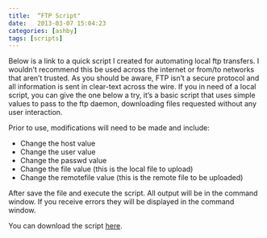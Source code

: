 ```yaml
---
title:  “FTP Script"
date:   2013-03-07 15:04:23
categories: [ashby]
tags: [scripts]
---
```

Below is a link to a quick script I created for automating local ftp transfers.  I wouldn’t recommend this be used across the internet or from/to networks that aren’t trusted.  As you should be aware, FTP isn’t a secure protocol and all information is sent in clear-text across the wire.  If you in need of a local script, you can give the one below a try, it’s a basic script that uses simple values to pass to the ftp daemon, downloading files requested without any user interaction.
  
Prior to use, modifications will need to be made and include:

* Change the host value<br>
* Change the user value<br>
* Change the passwd value<br>
* Change the file value (this is the local file to upload)<br>
* Change the remotefile value (this is the remote file to be uploaded)<br>
 

After save the file and execute the script.  All output will be in the command window.  If you receive errors they will be displayed in the command window.

You can download the script [here](https://ashby.keybase.pub/Blog/Scripts/ftptransfer.sh).
